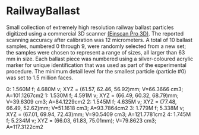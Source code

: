 # RailwayBallast
Small collection of extremely high resolution railway ballast particles digitized using a commercial 3D scanner [(Einscan Pro 3D)](https://www.einscan.com/handheld-3d-scanner/einscan-pro/). The reported scanning accuracy after calibration was 12 micrometers. A total of 10 ballast samples, numbered 0 through 9, were randomly selected from a new set; the samples were chosen to represent a range of sizes, all larger than 63 mm in size. Each ballast piece was numbered using a silver-coloured acrylic marker for unique identification that was used as part of the experimental procedure. The minimum detail level for the smallest particle (particle #0) was set to 1.5 million faces.

0: 1.560M f; 4.680M v; XYZ = (61.57, 62.46, 56.92)mm; V=66.3666 cm3; A=101.1267cm2
1: 1.530M f; 4.591M v; XYZ = (66.49, 60.32, 68.79)mm; V=39.6309 cm3; A=84.1229cm2
2: 1.545M f; 4.635M v; XYZ = (77.48, 66.49, 52.62)mm; V=51.1618 cm3; A=93.7864cm2
3: 1.779M f; 5.338M v; XYZ = (67.01, 69.94, 72.43)mm; V=90.5409 cm3; A=121.7781cm2
4: 1.745M f; 5.234M v; XYZ = (66.03, 61.83, 75.01mm); V=79.8623 cm3; A=117.3122cm2

